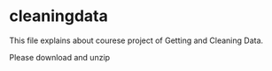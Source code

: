 cleaningdata
============
This file explains about courese project of Getting and Cleaning Data.

Please download 
and unzip 
